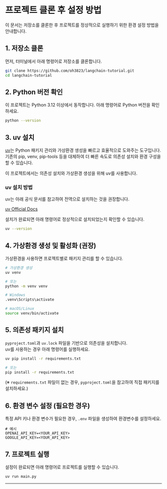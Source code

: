 # 프로젝트 클론 후 설정 방법

이 문서는 저장소를 클론한 후 프로젝트를 정상적으로 실행하기 위한 환경 설정 방법을 안내합니다.

## 1. 저장소 클론

먼저, 터미널에서 아래 명령어로 저장소를 클론합니다.

```bash
git clone https://github.com/oh3823/langchain-tutorial.git
cd langchain-tutorial
```

## 2. Python 버전 확인

이 프로젝트는 Python 3.12 이상에서 동작합니다. 아래 명령어로 Python 버전을 확인하세요.

```bash
python --version
```

## 3. uv 설치

[uv](https://github.com/astral-sh/uv)는 Python 패키지 관리와 가상환경 생성을 빠르고 효율적으로 도와주는 도구입니다. 기존의 pip, venv, pip-tools 등을 대체하여 더 빠른 속도로 의존성 설치와 환경 구성을 할 수 있습니다.

이 프로젝트에서는 의존성 설치와 가상환경 생성을 위해 uv를 사용합니다.

### uv 설치 방법

uv는 아래 공식 문서를 참고하여 전역으로 설치하는 것을 권장합니다.

[uv Official Docs](https://docs.astral.sh/uv/getting-started/installation/)

설치가 완료되면 아래 명령어로 정상적으로 설치되었는지 확인할 수 있습니다.

```bash
uv --version
```

## 4. 가상환경 생성 및 활성화 (권장)

가상환경을 사용하면 프로젝트별로 패키지 관리를 할 수 있습니다.

```bash
# 가상환경 생성
uv venv

# 또는
python -m venv venv

# Windows
.venv\Scripts\activate

# macOS/Linux
source venv/bin/activate
```

## 5. 의존성 패키지 설치

`pyproject.toml`과 `uv.lock` 파일을 기반으로 의존성을 설치합니다.  
uv를 사용하는 경우 아래 명령어를 실행하세요.

```bash
uv pip install -r requirements.txt

# 또는
pip install -r requirements.txt
```

(※ `requirements.txt` 파일이 없는 경우, `pyproject.toml`을 참고하여 직접 패키지를 설치하세요.)

## 6. 환경 변수 설정 (필요한 경우)

특정 API 키나 환경 변수가 필요한 경우, `.env` 파일을 생성하여 환경변수를 설정하세요.

```env
# 예시
OPENAI_API_KEY=<YOUR_API_KEY>
GOOGLE_API_KEY=<YOUR_API_KEY>
```

## 7. 프로젝트 실행

설정이 완료되면 아래 명령어로 프로젝트를 실행할 수 있습니다.

```bash
uv run main.py
```

---
